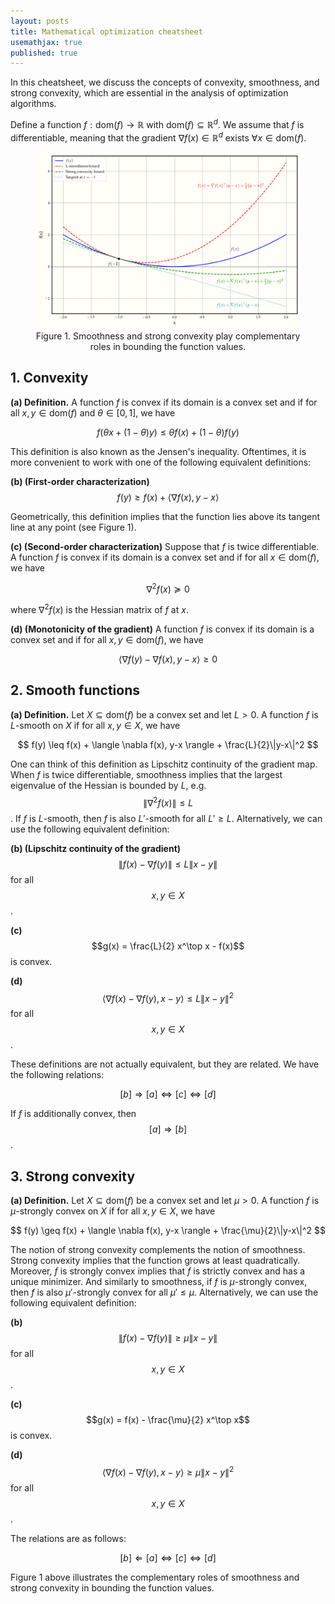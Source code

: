 ```yaml
---
layout: posts
title: Mathematical optimization cheatsheet
usemathjax: true
published: true
---
```


In this cheatsheet, we discuss the concepts of convexity, smoothness, and strong convexity, which are essential in the analysis of optimization algorithms.

Define a function $f: \text{dom}(f)\rightarrow \mathbb{R}$ with $\text{dom}(f) \subseteq \mathbb{R}^d$.
We assume that $f$ is differentiable, meaning that the gradient $\nabla f(x) \in \mathbb{R}^d$ exists $\forall x \in \text{dom}(f)$.

<center>
    <figure>
        <img src="../assets/images/smooth_strong_convex.png" alt="smoothness and strong convexity illustration" style="display: inline-block;"/>
        <figcaption> Figure 1. Smoothness and strong convexity play complementary roles in bounding the function values. </figcaption>
    </figure>
</center>

## 1. Convexity

**(a) Definition.**
A function $f$ is convex if its domain is a convex set and if for all $x, y \in \text{dom}(f)$ and $\theta \in [0, 1]$, we have

$$
f(\theta x + (1-\theta)y) \leq \theta f(x) + (1-\theta)f(y)
$$

This definition is also known as the Jensen's inequality.
Oftentimes, it is more convenient to work with one of the following equivalent definitions:

**(b) (First-order characterization)**
$$
f(y) \geq f(x) + \langle \nabla f(x), y-x \rangle
$$

Geometrically, this definition implies that the function lies above its tangent line at any point (see Figure 1).

**(c) (Second-order characterization)**
Suppose that $f$ is twice differentiable.
A function $f$ is convex if its domain is a convex set and if for all $x \in \text{dom}(f)$, we have

$$
\nabla^2 f(x) \succeq 0
$$

where $\nabla^2 f(x)$ is the Hessian matrix of $f$ at $x$.

**(d) (Monotonicity of the gradient)**
A function $f$ is convex if its domain is a convex set and if for all $x, y \in \text{dom}(f)$, we have

$$
\langle \nabla f(y) - \nabla f(x), y-x \rangle \geq 0
$$

## 2. Smooth functions

**(a) Definition.**
Let $X\subseteq \text{dom}(f)$ be a convex set and let $L > 0$. A function $f$ is $L$-smooth on $X$ if for all $x, y \in X$, we have

$$
f(y) \leq f(x) + \langle \nabla f(x), y-x \rangle + \frac{L}{2}\|y-x\|^2
$$

One can think of this definition as Lipschitz continuity of the gradient map.
When $f$ is twice differentiable, smoothness implies that the largest eigenvalue of the Hessian is bounded by $L$, e.g. $$\|\nabla^2 f(x)\| \leq L$$.
If $f$ is $L$-smooth, then $f$ is also $L'$-smooth for all $L' \geq L$.
Alternatively, we can use the following equivalent definition:

**(b) (Lipschitz continuity of the gradient)**
$$\| f(x) - \nabla f(y)\| \leq L\| x-y\|$$ for all $$x, y \in X$$.

**(c)**
$$g(x) = \frac{L}{2} x^\top x - f(x)$$ is convex.

**(d)**
$$\langle \nabla f(x) - \nabla f(y), x-y \rangle \leq L\|x-y\|^2$$ for all $$x, y \in X$$.

These definitions are not actually equivalent, but they are related.
We have the following relations:

$$
    [b] \Rightarrow [a] \Leftrightarrow [c] \Leftrightarrow [d]
$$

If $f$ is additionally convex, then $$[a] \Rightarrow [b]$$.

## 3. Strong convexity

**(a) Definition.**
Let $X\subseteq \text{dom}(f)$ be a convex set and let $\mu > 0$. A function $f$ is $\mu$-strongly convex on $X$ if for all $x, y \in X$, we have

$$
f(y) \geq f(x) + \langle \nabla f(x), y-x \rangle + \frac{\mu}{2}\|y-x\|^2
$$

The notion of strong convexity complements the notion of smoothness.
Strong convexity implies that the function grows at least quadratically.
Moreover, $f$ is strongly convex implies that $f$ is strictly convex and has a unique minimizer.
And similarly to smoothness, if $f$ is $\mu$-strongly convex, then $f$ is also $\mu'$-strongly convex for all $\mu' \leq \mu$.
Alternatively, we can use the following equivalent definition:

**(b)**
$$\| f(x) - \nabla f(y)\| \geq \mu\| x-y\|$$ for all $$x, y \in X$$.

**(c)**
$$g(x) = f(x) - \frac{\mu}{2} x^\top x$$ is convex.

**(d)**
$$\langle \nabla f(x) - \nabla f(y), x-y \rangle \geq \mu\|x-y\|^2$$ for all $$x, y \in X$$.

The relations are as follows:

$$
    [b] \Leftarrow [a] \Leftrightarrow [c] \Leftrightarrow [d]
$$

Figure 1 above illustrates the complementary roles of smoothness and strong convexity in bounding the function values.